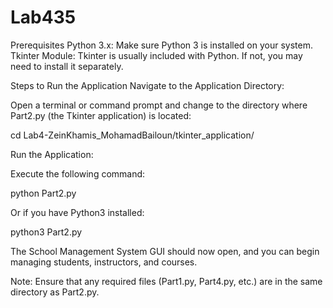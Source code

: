 # Lab435

Prerequisites
Python 3.x: Make sure Python 3 is installed on your system.
Tkinter Module: Tkinter is usually included with Python. If not, you may need to install it separately.

Steps to Run the Application
Navigate to the Application Directory:

Open a terminal or command prompt and change to the directory where Part2.py (the Tkinter application) is located:

cd Lab4-ZeinKhamis_MohamadBailoun/tkinter_application/

Run the Application:

Execute the following command:

python Part2.py

Or if you have Python3 installed:

python3 Part2.py

The School Management System GUI should now open, and you can begin managing students, instructors, and courses.

Note: Ensure that any required files (Part1.py, Part4.py, etc.) are in the same directory as Part2.py.
